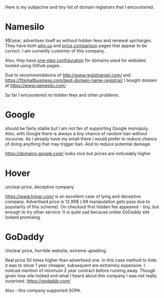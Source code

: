 Here is my subjective and tiny list of domain registrars that I encountered.

# Namesilo

9$/year, advertises itself as without hidden fees and renewal upcharges. They have both [why us](https://www.namesilo.com/why_us.php) and [price comparison](https://www.namesilo.com/pricing.php) pages that appear to be correct. I am currently customer of this company.

Also, they have [one-step configuration](https://www.namesilo.com/CustomDomain/Github) for domains used for websites hosted using Github pages.

Due to recommendations of http://www.registrarowl.com/ and https://fitsmallbusiness.com/best-domain-name-registrar/ I bought domain at https://www.namesilo.com/

So far I encountered no hidden fees and other problems.

# Google

should be fairly stable but I am not fan of supporting Google monopoly. Also, with Google there is always a tiny chance of random ban without recourse. As I already have my email there I would prefer to reduce chance of doing anything that may trigger ban. And to reduce potential damage.

https://domains.google.com/ looks nice but prices are noticeably higher.

# Hover

unclear price, deceptive company

https://www.hover.com/ is an excellent case of lying and deceptive company. Advertised price is 12.99$ (.99 manipulation gets pass due to popularity of this scheme). On checkout first hidden fee appeared - tiny, but enough to try other service. It is quite sad because unlike GoDaddy site looked promising.

# GoDaddy

Unclear price, horrible website, extreme upselling.

Real price 50 times higher than advertised one. In this case method to hide it was to show 1 year cheaper, subsequent are extremely expensive. I noticed mention of minimum 2 year contract before running away. Though given how site looked and what I heard about this company I was not really surprised. https://godaddy.com/

Also - this company supported SOPA.
